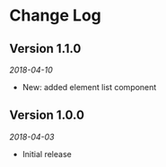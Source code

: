 Change Log
==========

## Version 1.1.0

_2018-04-10_

 *  New: added element list component


## Version 1.0.0

_2018-04-03_

 * Initial release
